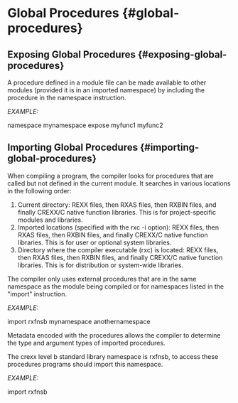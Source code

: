# Global Procedures {#global-procedures}

## **Exposing Global Procedures** {#exposing-global-procedures}

A procedure defined in a module file can be made available to other modules (provided it is in an imported namespace) by including the procedure in the namespace instruction.

*EXAMPLE:*

namespace mynamespace expose myfunc1 myfunc2

## **Importing Global Procedures** {#importing-global-procedures}

When compiling a program, the compiler looks for procedures that are called but not defined in the current module. It searches in various locations in the following order:

1. Current directory: REXX files, then RXAS files, then RXBIN files, and finally CREXX/C native function libraries. This is for project-specific modules and libraries.  
2. Imported locations (specified with the rxc \-i option): REXX files, then RXAS files, then RXBIN files, and finally CREXX/C native function libraries. This is for user or optional system libraries.  
3. Directory where the compiler executable (rxc) is located: REXX files, then RXAS files, then RXBIN files, and finally CREXX/C native function libraries. This is for distribution or system-wide libraries.

The compiler only uses external procedures that are in the same namespace as the module being compiled or for namespaces listed in the "import" instruction. 

*EXAMPLE:*

import rxfnsb mynamespace anothernamespace

Metadata encoded with the procedures allows the compiler to determine the type and argument types of imported procedures.

The crexx level b standard library namespace is rxfnsb, to access these procedures programs should import this namespace.

*EXAMPLE:*

import rxfnsb

